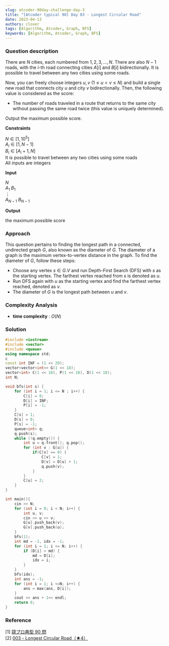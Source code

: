 ```yaml
---
slug: atcoder-90day-challenge-day-3
title: "[Atcoder typical 90] Day 03 - Longest Circular Road"
date: 2023-04-13
authors: clover
tags: [Algorithm, Atcoder, Graph, BFS]
keywords: [Algorithm, Atcoder, Graph, BFS]
---
```

### Question description
There are $N$ cities, each numbered from $1, 2, 3, \dots, N$. There are also $N-1$ roads, with the $i$-th road connecting cities $A[i]$ and $B[i]$ bidirectionally. It is possible to travel between any two cities using some roads.

Now, you can freely choose integers $u, v$ ($1 \leq u < v \leq N$) and build a single new road that connects city $u$ and city $v$ bidirectionally. Then, the following value is considered as the score:
- The number of roads traveled in a route that returns to the same city without passing the same road twice (this value is uniquely determined).

Output the maximum possible score.
<!-- truncate -->

**Constraints**  

$N\in[1, 10^5]$   
$A_i\in[1,N-1]$   
$B_i\in[A_i+1,N]$   
It is possible to travel between any two cities using some roads  
All inputs are integers  

**Input** 

$N$   
$A_{1}$  $B_{1}$  
$\vdots$  
$A_{N-1}$  $B_{N-1}$  

**Output**

the maximum possible score

### Approach
This question pertains to finding the longest path in a connected, undirected graph $G$, also known as the diameter of $G$. The diameter of a graph is the maximum vertex-to-vertex distance in the graph. To find the diameter of $G$, follow these steps:

- Choose any vertex $s \in G.V$ and run Depth-First Search (DFS) with $s$ as the starting vertex. The farthest vertex reached from $s$ is denoted as $u$.
- Run DFS again with $u$ as the starting vertex and find the farthest vertex reached, denoted as $v$.
- The diameter of $G$ is the longest path between $u$ and $v$.
### Complexity Analysis
- **time complexity** : $O(N)$

### Solution
```cpp
#include <iostream>
#include <vector>
#include <queue>
using namespace std;
c
const int INF = (1 << 29);
vector<vector<int>> G(1 << 18);
vector<int> C(1 << 18), P(1 << 18), D(1 << 18);
int N;

void bfs(int s) {
    for (int i = 1; i <= N ; i++) {
        C[i] = 0;
        D[i] = INF;
        P[i] = -1;
    }
    C[s] = 1;
    D[s] = 0;
    P[s] = -1;
    queue<int> q;
    q.push(s);
    while (!q.empty()) {
        int u = q.front(); q.pop();
        for (int v : G[u]) {
            if(C[v] == 0) {
                C[v] = 1;
                D[v] = D[u] + 1;
                q.push(v);
            }
        }
        C[u] = 2;
    }
}

int main(){
    cin >> N;
    for (int i = 0; i < N; i++) {
        int u, v;
        cin >> u >> v;
        G[u].push_back(v);
        G[v].push_back(u);
    }
    bfs(1);
    int md = -1, idx = -1;
    for (int i = 1; i <= N; i++) {
        if (D[i] > md) {
            md = D[i];
            idx = i;
        }
    }
    bfs(idx);
    int ans = -1;
    for (int i = 1; i <=N; i++) {
        ans = max(ans, D[i]);
    }
    cout << ans + 1<< endl;
    return 0;
}
```

### Reference
\[1\] [ 競プロ典型 90 問](https://atcoder.jp/contests/typical90)  
\[2\] [ 003 - Longest Circular Road（★4）](https://atcoder.jp/contests/typical90/tasks/typical90_c)